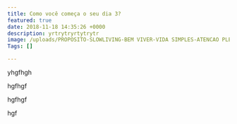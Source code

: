 ```yaml
---
title: Como você começa o seu dia 3?
featured: true
date: 2018-11-18 14:35:26 +0000
description: yrtrytryrtytrytr
image: /uploads/PROPOSITO-SLOWLIVING-BEM VIVER-VIDA SIMPLES-ATENCAO PLENA-BLOG.jpg
Tags: []

---
```

yhgfhgh

hgfhgf

hgfhgf

hgf
